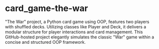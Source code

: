 # card_game-the-war
 "The War" project, a Python card game using OOP, features two players with shuffled decks. Utilizing classes like Player and Deck, it delivers a modular structure for player interactions and card management. This GitHub-hosted project elegantly simulates the classic "War" game within a concise and structured OOP framework.
